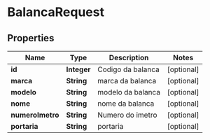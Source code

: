 

# BalancaRequest

## Properties

Name | Type | Description | Notes
------------ | ------------- | ------------- | -------------
**id** | **Integer** | Codigo da balanca |  [optional]
**marca** | **String** | marca da balanca |  [optional]
**modelo** | **String** | modelo da balanca |  [optional]
**nome** | **String** | nome da balanca |  [optional]
**numeroImetro** | **String** | Numero do imetro |  [optional]
**portaria** | **String** | portaria |  [optional]



